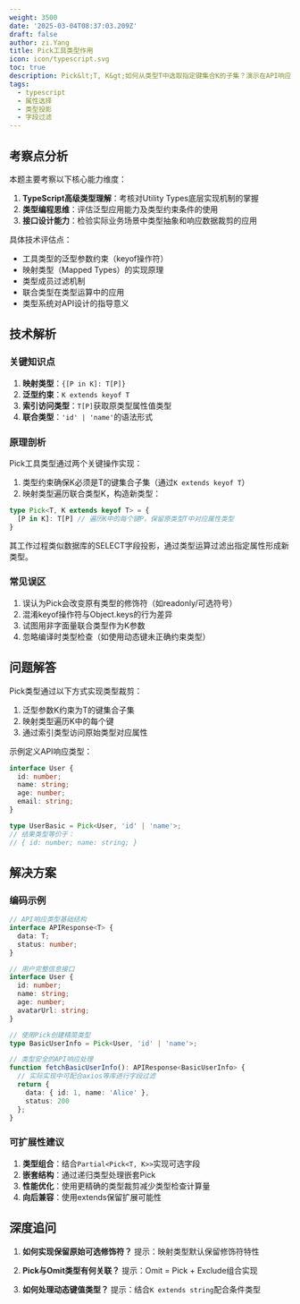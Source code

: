 ```yaml
---
weight: 3500
date: '2025-03-04T08:37:03.209Z'
draft: false
author: zi.Yang
title: Pick工具类型作用
icon: icon/typescript.svg
toc: true
description: Pick&lt;T, K&gt;如何从类型T中选取指定键集合K的子集？演示在API响应中仅选择用户ID和姓名字段的类型定义方法
tags:
  - typescript
  - 属性选择
  - 类型投影
  - 字段过滤
---
```


## 考察点分析

本题主要考察以下核心能力维度：

1. **TypeScript高级类型理解**：考核对Utility Types底层实现机制的掌握
2. **类型编程思维**：评估泛型应用能力及类型约束条件的使用
3. **接口设计能力**：检验实际业务场景中类型抽象和响应数据裁剪的应用

具体技术评估点：

- 工具类型的泛型参数约束（keyof操作符）
- 映射类型（Mapped Types）的实现原理
- 类型成员过滤机制
- 联合类型在类型运算中的应用
- 类型系统对API设计的指导意义

## 技术解析

### 关键知识点

1. **映射类型**：`{[P in K]: T[P]}`
2. **泛型约束**：`K extends keyof T`
3. **索引访问类型**：`T[P]`获取原类型属性值类型
4. **联合类型**：`'id' | 'name'`的语法形式

### 原理剖析

Pick工具类型通过两个关键操作实现：

1. 类型约束确保K必须是T的键集合子集（通过`K extends keyof T`）
2. 映射类型遍历联合类型K，构造新类型：

```typescript
type Pick<T, K extends keyof T> = {
  [P in K]: T[P] // 遍历K中的每个键P，保留原类型T中对应属性类型
}
```

其工作过程类似数据库的SELECT字段投影，通过类型运算过滤出指定属性形成新类型。

### 常见误区

1. 误认为Pick会改变原有类型的修饰符（如readonly/可选符号）
2. 混淆keyof操作符与Object.keys的行为差异
3. 试图用非字面量联合类型作为K参数
4. 忽略编译时类型检查（如使用动态键未正确约束类型）

## 问题解答

Pick类型通过以下方式实现类型裁剪：

1. 泛型参数K约束为T的键集合子集
2. 映射类型遍历K中的每个键
3. 通过索引类型访问原始类型对应属性

示例定义API响应类型：

```typescript
interface User {
  id: number;
  name: string;
  age: number;
  email: string;
}

type UserBasic = Pick<User, 'id' | 'name'>; 
// 结果类型等价于：
// { id: number; name: string; }
```

## 解决方案

### 编码示例

```typescript
// API响应类型基础结构
interface APIResponse<T> {
  data: T;
  status: number;
}

// 用户完整信息接口
interface User {
  id: number;
  name: string;
  age: number;
  avatarUrl: string;
}

// 使用Pick创建精简类型
type BasicUserInfo = Pick<User, 'id' | 'name'>;

// 类型安全的API响应处理
function fetchBasicUserInfo(): APIResponse<BasicUserInfo> {
  // 实际实现中可配合axios等库进行字段过滤
  return {
    data: { id: 1, name: 'Alice' },
    status: 200
  };
}
```

### 可扩展性建议

1. **类型组合**：结合`Partial<Pick<T, K>>`实现可选字段
2. **嵌套结构**：通过递归类型处理嵌套Pick
3. **性能优化**：使用更精确的类型裁剪减少类型检查计算量
4. **向后兼容**：使用extends保留扩展可能性

## 深度追问

1. **如何实现保留原始可选修饰符？**
   提示：映射类型默认保留修饰符特性

2. **Pick与Omit类型有何关联？**
   提示：Omit = Pick + Exclude组合实现

3. **如何处理动态键值类型？**
   提示：结合`K extends string`配合条件类型
